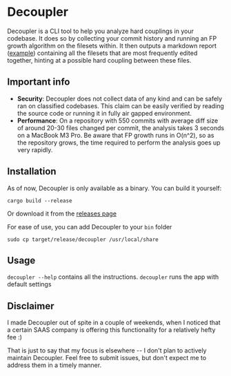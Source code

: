 # Decoupler

Decoupler is a CLI tool to help you analyze hard couplings in your codebase. It does so by collecting your commit history and running an FP growth algorithm on the filesets within.
It then outputs a markdown report ([example](example_output.md)) containing all the filesets that are most frequently edited together, hinting at a possible hard coupling between these files. <br/>

## Important info 

* **Security**: Decoupler does not collect data of any kind and can be safely ran on classified codebases. This claim can be easily verified by reading the source code or running it in fully air gapped environment. <br/>
* **Performance**: On a repository with 550 commits with average diff size of around 20-30 files changed per commit, the analysis takes 3 seconds on a MacBook M3 Pro. Be aware that FP growth runs in O(n^2), so as the repository grows, the time required to perform the analysis goes up very rapidly.

## Installation

As of now, Decoupler is only available as a binary. You can build it yourself: <br/>

``cargo build --release``

Or download it from the [releases page](https://github.com/oliver-dzedou/decoupler/releases)

For ease of use, you can add Decoupler to your ``bin`` folder

``sudo cp target/release/decoupler /usr/local/share`` 

## Usage

``decoupler --help`` contains all the instructions. ``decoupler`` runs the app with default settings 

## Disclaimer

I made Decoupler out of spite in a couple of weekends, when I noticed that a certain SAAS company is offering this functionality for a relatively hefty fee :)

That is just to say that my focus is elsewhere -- I don't plan to actively maintain Decoupler. Feel free to submit issues, but don't expect me to address them in a timely manner.
